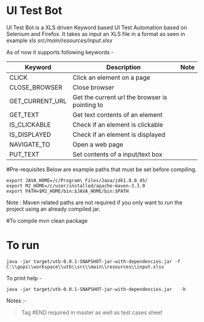 # UI Test Bot

UI Test Bot is a XLS driven Keyword based UI Test Automation based on Selenium and Firefox. It takes as input an XLS file in a format as seen in example xls _src/main/resources/input.xlsx_


As of now it supports following keywords -

| Keyword         | Description   | Note   |
| --------------- | ------------- | ------------- |
| CLICK           | Click an element on a page | <Not yet supported>  |
| CLOSE_BROWSER   | Close browser | |
| GET_CURRENT_URL | Get the current url the browser is pointing to | <Not yet supported>|
| GET_TEXT        | Get text contents of an element | <Not yet supported>|
| IS_CLICKABLE    | Check if an element is clickable | <Not yet supported>|
| IS_DISPLAYED    | Check if an element is displayed | <Not yet supported>|
| NAVIGATE_TO     | Open a web page| |
| PUT_TEXT        | Set contents of a input/text box | <Not yet supported>|

#Pre-requisites
Below are example paths that must be set before compiling.

	export JAVA_HOME=/c/Program\ Files/Java/jdk1.8.0_45/
	export M2_HOME=/c/user/installed/apache-maven-3.3.9
	export PATH=$M2_HOME/bin:$JAVA_HOME/bin:$PATH

Note : Maven related paths are not required if you only want to _run_ the project using an already compiled jar.


#To compile
	mvn clean package


# To run
	java -jar target/utb-0.0.1-SNAPSHOT-jar-with-dependencies.jar -f C:\\gopi\\workspace\\utb\\src\\main\\resources\\input.xlsx
	
	
To print help -	

	java -jar target/utb-0.0.1-SNAPSHOT-jar-with-dependencies.jar	-h

Notes :-
	
> Tag #END required in master as well as test cases sheet
